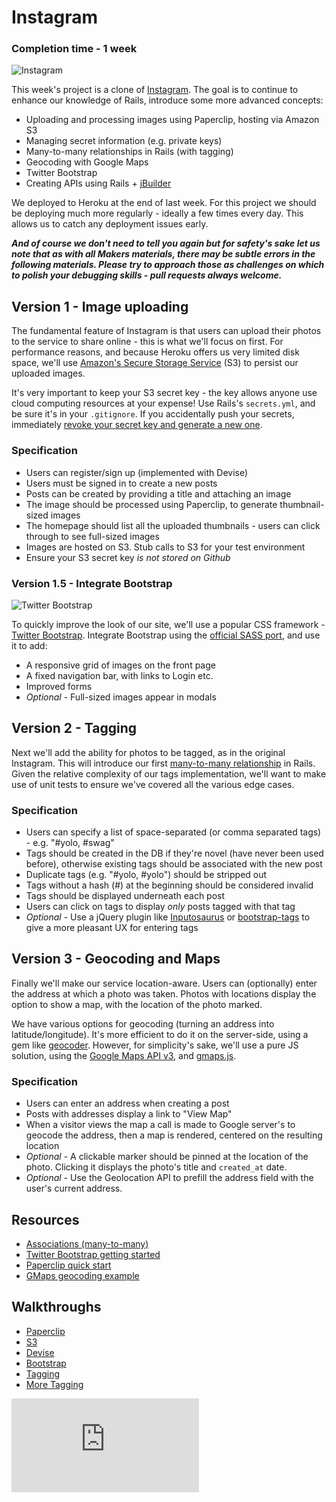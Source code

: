 Instagram
========

### Completion time - 1 week

![Instagram](http://www.esato.com/gfx/news/img/facebook-buys-instagram_1334005838.jpg)

This week's project is a clone of [Instagram](http://instagram.com). The goal is to continue to enhance our knowledge of Rails, introduce some more advanced concepts:

* Uploading and processing images using Paperclip, hosting via Amazon S3
* Managing secret information (e.g. private keys)
* Many-to-many relationships in Rails (with tagging)
* Geocoding with Google Maps
* Twitter Bootstrap
* Creating APIs using Rails + [jBuilder](https://github.com/rails/jbuilder)

We deployed to Heroku at the end of last week. For this project we should be deploying much more regularly - ideally a few times every day. This allows us to catch any deployment issues early.

***And of course we don't need to tell you again but for safety's sake let us note that as with all Makers materials, there may be subtle errors in the following materials.  Please try to approach those as challenges on which to polish your debugging skills - pull requests always welcome.***

## Version 1 - Image uploading

The fundamental feature of Instagram is that users can upload their photos to the service to share online - this is what we'll focus on first. For performance reasons, and because Heroku offers us very limited disk space, we'll use [Amazon's Secure Storage Service](http://aws.amazon.com/s3/) (S3) to persist our uploaded images.

It's very important to keep your S3 secret key - the key allows anyone use cloud computing resources at your expense! Use Rails's `secrets.yml`, and be sure it's in your `.gitignore`. If you accidentally push your secrets, immediately [revoke your secret key and generate a new one](http://docs.aws.amazon.com/gettingstarted/latest/wah-linux/getting-started-cleanup-key-pair.html).

### Specification

* Users can register/sign up (implemented with Devise)
* Users must be signed in to create a new posts
* Posts can be created by providing a title and attaching an image
* The image should be processed using Paperclip, to generate thumbnail-sized images
* The homepage should list all the uploaded thumbnails - users can click through to see full-sized images
* Images are hosted on S3. Stub calls to S3 for your test environment
* Ensure your S3 secret key *is not stored on Github*

### Version 1.5 - Integrate Bootstrap

![Twitter Bootstrap](http://www.revillweb.com/wp-content/uploads/2013/12/twitter-bootstrap.jpg)

To quickly improve the look of our site, we'll use a popular CSS framework - [Twitter Bootstrap](http://getbootstrap.com/). Integrate Bootstrap using the [official SASS port](https://github.com/twbs/bootstrap-sass), and use it to add:

* A responsive grid of images on the front page
* A fixed navigation bar, with links to Login etc.
* Improved forms
* *Optional* - Full-sized images appear in modals

## Version 2 - Tagging

Next we'll add the ability for photos to be tagged, as in the original Instagram. This will introduce our first [many-to-many relationship](http://guides.rubyonrails.org/association_basics.html#the-has-and-belongs-to-many-association) in Rails. Given the relative complexity of our tags implementation, we'll want to make use of unit tests to ensure we've covered all the various edge cases.

### Specification

* Users can specify a list of space-separated (or comma separated tags) - e.g. "#yolo, #swag"
* Tags should be created in the DB if they're novel (have never been used before), otherwise existing tags should be associated with the new post
* Duplicate tags (e.g. "#yolo, #yolo") should be stripped out
* Tags without a hash (#) at the beginning should be considered invalid
* Tags should be displayed underneath each post
* Users can click on tags to display *only* posts tagged with that tag
* *Optional* - Use a jQuery plugin like [Inputosaurus](http://sproutsocial.github.io/inputosaurus-text/) or [bootstrap-tags](http://timschlechter.github.io/bootstrap-tagsinput/examples/) to give a more pleasant UX for entering tags

## Version 3 - Geocoding and Maps

Finally we'll make our service location-aware. Users can (optionally) enter the address at which a photo was taken. Photos with locations display the option to show a map, with the location of the photo marked.

We have various options for geocoding (turning an address into latitude/longitude). It's more efficient to do it on the server-side, using a gem like [geocoder](https://github.com/alexreisner/geocoder). However, for simplicity's sake, we'll use a pure JS solution, using the [Google Maps API v3](https://developers.google.com/maps/documentation/javascript/), and [gmaps.js](http://hpneo.github.io/gmaps/).

### Specification

* Users can enter an address when creating a post
* Posts with addresses display a link to "View Map"
* When a visitor views the map a call is made to Google server's to geocode the address, then a map is rendered, centered on the resulting location
* *Optional* - A clickable marker should be pinned at the location of the photo. Clicking it displays the photo's title and `created_at` date.
* *Optional* - Use the Geolocation API to prefill the address field with the user's current address.

## Resources

* [Associations (many-to-many)](http://guides.rubyonrails.org/association_basics.html#the-has-and-belongs-to-many-association)
* [Twitter Bootstrap getting started](http://getbootstrap.com/getting-started/)
* [Paperclip quick start](https://github.com/thoughtbot/paperclip#quick-start)
* [GMaps geocoding example](http://hpneo.github.io/gmaps/examples/geocoding.html)

## Walkthroughs

* [Paperclip](https://github.com/makersacademy/course/blob/master/walkthroughs/paperclip.md)
* [S3](https://github.com/makersacademy/course/blob/master/walkthroughs/S3.md)
* [Devise](https://github.com/makersacademy/course/blob/master/walkthroughs/devise.md)
* [Bootstrap](https://github.com/makersacademy/course/blob/master/walkthroughs/bootstrap.md)
* [Tagging](https://github.com/makersacademy/course/blob/master/walkthroughs/tags.md)
* [More Tagging](https://github.com/makersacademy/course/blob/master/walkthroughs/more_tags.md)


![Tracking pixel](https://githubanalytics.herokuapp.com/course/challenges/instagram.md)
